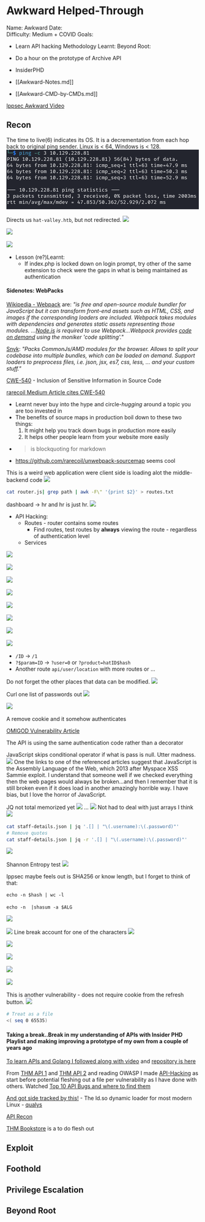 # Awkward Helped-Through

Name: Awkward
Date:  
Difficulty:  Medium + COVID 
Goals: 
- Learn API hacking Methodology
Learnt:
Beyond Root:
- Do a hour on the prototype of Archive API
- InsiderPHD 

- [[Awkward-Notes.md]]
- [[Awkward-CMD-by-CMDs.md]]

[Ippsec Awkward Video](https://www.youtube.com/watch?v=gmaizI5Xcqs)

## Recon

The time to live(6) indicates its OS. It is a decrementation from each hop back to original ping sender. Linux is < 64, Windows is < 128.
![ping](Screenshots/ping.png)

Directs us `hat-valley.htb`, but not redirected.
![](hatvalleyhtb.png)

![](storefromffuf.png)

![](storeauth.png)
- Lesson (re?)Learnt:
	- If index.php is locked down on login prompt, try other of the same extension to check were the gaps in what is being maintained as authentication

#### Sidenotes: WebPacks

[Wikipedia - Webpack](https://en.wikipedia.org/wiki/Webpack) are: *"is free and open-source module bundler for JavaScript but it can transform front-end assets such as HTML, CSS, and images if the corresponding loaders are included. Webpack takes modules with dependencies and generates static assets representing those modules. ...[Node.js](https://en.wikipedia.org/wiki/Node.js "Node.js") is required to use Webpack...Webpack provides [code on demand](https://en.wikipedia.org/wiki/Code_on_demand "Code on demand") using the moniker 'code splitting'."* 

[Snyk](https://snyk.io/node-js/webpack): *"Packs CommonJs/AMD modules for the browser. Allows to split your codebase into multiple bundles, which can be loaded on demand. Support loaders to preprocess files, i.e. json, jsx, es7, css, less, ... and your custom stuff."*




[CWE-540](https://cwe.mitre.org/data/definitions/540.html) - Inclusion of Sensitive Information in Source Code

[rarecoil Medium Article cites CWE-540](https://medium.com/@rarecoil/spa-source-code-recovery-by-un-webpacking-source-maps-ef830fc2351d)
- Learnt never buy into the hype and circle-*hugging* around a topic you are too invested in 
- The benefits of source maps in production boil down to these two things:
	 1. It might help you track down bugs in production more easily  
	 2. It helps other people learn from your website more easily
- > is blockquoting for markdown
- https://github.com/rarecoil/unwebpack-sourcemap seems cool

This is a weird web application were client side is loading alot the middle-backend code
![](routersonthewebclient.png)

```bash
cat router.js| grep path | awk -F\" '{print $2}' > routes.txt
```

dashboard -> hr and hr is just hr.
![](checkoutthehrlogin.png)



- API Hacking:
	- Routes - router contains some routes
		- Find routes, test routes by **always** viewing the route - regardless of authentication level
	- Services



![](learnapiservices.png)


![](tryingtogetintoapis.png)

![](thegatewaytimeout.png)

![](checkeverything.png)

![](staffdetails-x.png)

![](staffdetails-0.png)

![](questionmarkuserequals0.png)

![](beanintheapi.png)

- `/ID` -> `/1` 
- `?$param=ID` -> `?user=0` or `?product=hatID$hash` 
- Another route `api/user/location` with more routes or ...

Do not forget the other places that data can be modified.
![](anothercookie.png)

Curl one list of passwords out
![](curlsetnocookie.png)

![](jqdisplayshowoff.png)

A remove cookie and it somehow authenticates 

[OMIGOD Vulnerability Article](https://www.wiz.io/blog/omigod-critical-vulnerabilities-in-omi-azure)

The API is using the same authentication code rather than a decorator

JavaScript skips conditional operator if what is pass is null. Utter madness.
![](javascriptisverybad.png)
One the links to one of the referenced articles suggest that JavaScript is the Assembly Language of the Web, which 2013 after Myspace XSS Sammie exploit. I understand that someone well if we checked everything then the web pages would always be broken...and then I remember that it is still broken even if it does load in another amazingly horrible way. I have bias, but I love the horror of JavaScript.

JQ not total memorized yet
![](sadme1.png)
...
![](sadme2.png)
Not had to deal with just arrays I think
![](thatiswhatwanted.png)

```bash
cat staff-details.json | jq '.[] | "\(.username):\(.password)"'
# Remove quotes
cat staff-details.json | jq -r '.[] | "\(.username):\(.password)"'
```

![](ippsecisJustQoolASF.png)

Shannon Entropy test
![](cyberchefshannonentropy.png)

Ippsec maybe feels out is SHA256 or know length, but I forget to think of that:
```
echo -n $hash | wc -l 

echo -n  |shasum -a $ALG

```
![](crackstation.png)

![](hashlengthtest.png)
Line break account for one of the characters
![](onebecauseoflinebreak.png)

![](christ123no.png)


![](hichris.png)

![](validusertimings.png)

![](54to66.png)

This is another vulnerability - does not require cookie from the refresh button.
![](potentialbruteforceparam.png)

```bash
# Treat as a file
<( seq 0 65535)
```

#### Taking a break..Break in my understanding of APIs with Insider PHD Playlist and making improving a prototype of my own from a couple of years ago

[To learn APIs and Golang I followed along with video](https://www.youtube.com/watch?v=2v11Ym6Ct9Q) and [repository is here](https://github.com/kubucation/go-rollercoaster-api)

From [THM API 1](https://tryhackme.com/room/owaspapisecuritytop105w) and [THM API 2](https://tryhackme.com/room/owaspapisecuritytop10d0) and reading OWASP I made [API-Hacking](https://github.com/7RU7H/Archive/blob/main/Development/APIs/API-Hacking.md) as start before potential fleshing out a file per vulnerability as I have done with others. 
Watched [Top 10 API Bugs and where to find them](https://www.youtube.com/watch?v=aQGbYfalRTA)

[And got side tracked by this!](https://tryhackme.com/room/looneytunes) - The ld.so dynamic loader for most modern Linux -  [qualys](https://www.qualys.com/2023/10/03/cve-2023-4911/looney-tunables-local-privilege-escalation-glibc-ld-so.txt)

[API Recon](https://www.youtube.com/watch?v=fvcKwUS4PTE&list=PLbyncTkpno5HqX1h2MnV6Qt4wvTb8Mpol&index=4)

[THM Bookstore](https://tryhackme.com/room/bookstoreoc) is a to do flesh out 
## Exploit


## Foothold

## Privilege Escalation

## Beyond Root


